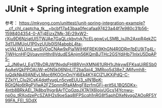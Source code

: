 
# JUnit + Spring integration example

参考： https://mkyong.com/unittest/junit-spring-integration-example?__cf_chl_captcha_tk__=bcbf17a43baa0fecafaa97423a44f7e980c31b56-1598404354-0-ATj4EjzxZMk-3Er29xW2-rXju9D6NzjatUl5TWJAe7GaQLckbvtvk7tcELgpwLyLSMB_ivJIh2AxpR4ekZC3d11JIMUoU1P0vzUUb0lSf4abpbL4ta-ycVkLWLUmLwoSVOqCNAw9xPia1WIH6FREKj9KhGN4R0DRm1bEU9iTg4L-7iWHcnHFQVoaymHthr8VdudESAnjm56KQmBJTHc2GSYdiHb71nlxU5DpAP5-_J_JN6wU_Eg17BvDRJW1NydsFHl8RVmXMNj61URH1rJhkywEFKsqUiRESb0ApAeVQkPPOAUW-e0N5k06NInLlT2baSpi4_3MRoo5d38e7_iMjfvmh8-iuQdkNk49ANEvLMqc6fKOOnOniYj6iEk4KY4CIZ1JKXjPdQ-C-ZZklYI_CIu2ICsK4dqtfvugLn5cveEUU3_sIN1BpK-RGtQNo6tRgPVlwA2FZSpnmRfaAMngF8zrfmGFi-erit5iL1BQ5DKx-4ntb8BRkAEl_7A8bq1hjgr8ArTCpGzpJX7A1X6IojxUGcs14Ycnwu-np0q_tRXodzePcSZAIH2s9oeSaq8lFPScqh1nRG8f5aphDXeNvqgZAOoRF5Y99FA_FEl_SDdX